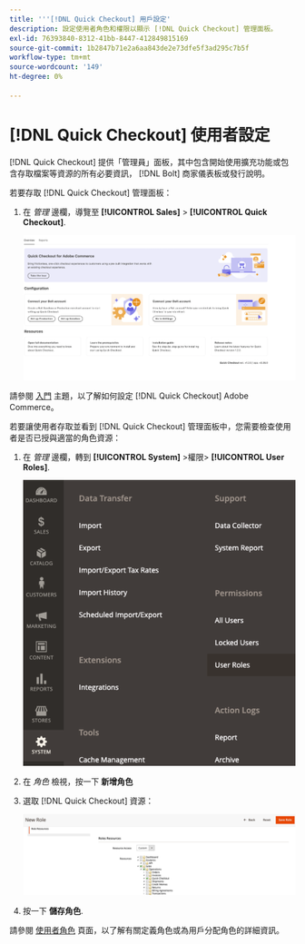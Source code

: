 ```yaml
---
title: '''[!DNL Quick Checkout] 用戶設定'
description: 設定使用者角色和權限以顯示 [!DNL Quick Checkout] 管理面板。
exl-id: 76393840-8312-41bb-8447-412849815169
source-git-commit: 1b2847b71e2a6aa843de2e73dfe5f3ad295c7b5f
workflow-type: tm+mt
source-wordcount: '149'
ht-degree: 0%

---
```


# [!DNL Quick Checkout] 使用者設定

[!DNL Quick Checkout] 提供「管理員」面板，其中包含開始使用擴充功能或包含存取檔案等資源的所有必要資訊， [!DNL Bolt] 商家儀表板或發行說明。

若要存取 [!DNL Quick Checkout] 管理面板：

1. 在 _管理_ 邊欄，導覽至 **[!UICONTROL Sales]** > **[!UICONTROL Quick Checkout]**.

   ![功能表快速結帳](assets/overview-admin-panel.png)

請參閱 [入門](../quick-checkout/onboarding.md) 主題，以了解如何設定 [!DNL Quick Checkout] Adobe Commerce。

若要讓使用者存取並看到 [!DNL Quick Checkout] 管理面板中，您需要檢查使用者是否已授與適當的角色資源：

1. 在 _管理_ 邊欄，轉到 **[!UICONTROL System]** >權限> **[!UICONTROL User Roles]**.

   ![使用者角色](assets/user-roles-small.png)

1. 在 _角色_ 檢視，按一下 **新增角色**
1. 選取 [!DNL Quick Checkout] 資源：

   ![快速結帳角色和權限](assets/role-resource-quick-checkout.png)

1. 按一下 **儲存角色**.

請參閱 [使用者角色](https://docs.magento.com/user-guide/system/permissions-user-roles.html) 頁面，以了解有關定義角色或為用戶分配角色的詳細資訊。

